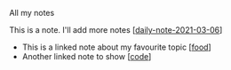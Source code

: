 All my notes

This is a note. I'll add more notes [[daily-note-2021-03-06]]

- This is a linked note about my favourite topic [[food]]
- Another linked note to show [[code]]

[//begin]: # "Autogenerated link references for markdown compatibility"
[daily-note-2021-03-06]: daily-note-2021-03-06.md "Journal Entry, Saturday, March 6"
[food]: food.md "food"
[code]: code.md "code"
[//end]: # "Autogenerated link references"

